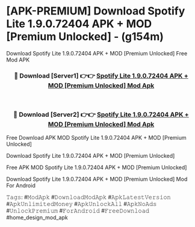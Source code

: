 # [APK-PREMIUM] Download Spotify Lite 1.9.0.72404 APK + MOD [Premium Unlocked] - (g154m)
Download Spotify Lite 1.9.0.72404 APK + MOD [Premium Unlocked] Free Mod APK

<div align="center">
<h3>🔴 Download [Server1] 👉👉 <a href="https://apk-comot.site?title=Spotify_Lite_1.9.0.72404_APK_+_MOD_[Premium_Unlocked]">Spotify Lite 1.9.0.72404 APK + MOD [Premium Unlocked] Mod Apk</a></h3><br>

<h3>🔴 Download [Server2] 👉👉 <a href="https://apk-comot.site?title=Spotify_Lite_1.9.0.72404_APK_+_MOD_[Premium_Unlocked]">Spotify Lite 1.9.0.72404 APK + MOD [Premium Unlocked] Mod Apk</a></h3>
</div>


Free Download APK MOD Spotify Lite 1.9.0.72404 APK + MOD [Premium Unlocked]

Download Spotify Lite 1.9.0.72404 APK + MOD [Premium Unlocked] 

Free APK MOD Spotify Lite 1.9.0.72404 APK + MOD [Premium Unlocked] 

Download Spotify Lite 1.9.0.72404 APK + MOD [Premium Unlocked] Mod For Android

𝚃𝚊𝚐𝚜: #𝙼𝚘𝚍𝙰𝚙𝚔 #𝙳𝚘𝚠𝚗𝚕𝚘𝚊𝚍𝙼𝚘𝚍𝙰𝚙𝚔 #𝙰𝚙𝚔𝙻𝚊𝚝𝚎𝚜𝚝𝚅𝚎𝚛𝚜𝚒𝚘𝚗 #𝙰𝚙𝚔𝚄𝚗𝚕𝚒𝚖𝚒𝚝𝚎𝚍𝙼𝚘𝚗𝚎𝚢 #𝙰𝚙𝚔𝚄𝚗𝚕𝚘𝚌𝚔𝙰𝚕𝚕 #𝙰𝚙𝚔𝙽𝚘𝙰𝚍𝚜 #𝚄𝚗𝚕𝚘𝚌𝚔𝙿𝚛𝚎𝚖𝚒𝚞𝚖 #𝙵𝚘𝚛𝙰𝚗𝚍𝚛𝚘𝚒𝚍 #𝙵𝚛𝚎𝚎𝙳𝚘𝚠𝚗𝚕𝚘𝚊𝚍 #home_design_mod_apk
